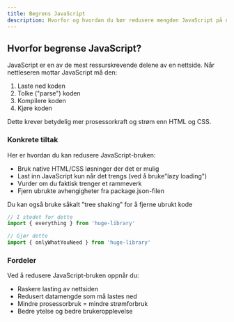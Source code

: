 ```yaml
---
title: Begrens JavaScript
description: Hvorfor og hvordan du bør redusere mengden JavaScript på nettsiden din
---
```


## Hvorfor begrense JavaScript?

JavaScript er en av de mest ressurskrevende delene av en nettside. Når nettleseren mottar JavaScript må den:

1. Laste ned koden
2. Tolke ("parse") koden
3. Kompilere koden
4. Kjøre koden

Dette krever betydelig mer prosessorkraft og strøm enn HTML og CSS.

### Konkrete tiltak

Her er hvordan du kan redusere JavaScript-bruken:

- Bruk native HTML/CSS løsninger der det er mulig
- Last inn JavaScript kun når det trengs (ved å bruke"lazy loading")
- Vurder om du faktisk trenger et rammeverk
- Fjern ubrukte avhengigheter fra package.json-filen

Du kan også bruke såkalt "tree shaking" for å fjerne ubrukt kode

```javascript
// I stedet for dette
import { everything } from 'huge-library'

// Gjør dette
import { onlyWhatYouNeed } from 'huge-library'
```

### Fordeler

Ved å redusere JavaScript-bruken oppnår du:

- Raskere lasting av nettsiden
- Redusert datamengde som må lastes ned
- Mindre prosessorbruk = mindre strømforbruk
- Bedre ytelse og bedre brukeropplevelse
